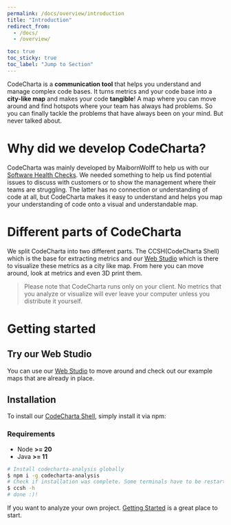 ```yaml
---
permalink: /docs/overview/introduction
title: "Introduction"
redirect_from:
  - /docs/
  - /overview/

toc: true
toc_sticky: true
toc_label: "Jump to Section"
---
```


CodeCharta is a **communication tool** that helps you understand and manage complex code bases.
It turns metrics and your code base into a **city-like map** and makes your code **tangible**! A map where you can move around and find hotspots where your team has always had problems.
So you can finally tackle the problems that have always been on your mind. But never talked about.

# Why did we develop CodeCharta?

CodeCharta was mainly developed by MaibornWolff to help us with our [Software Health Checks](https://www.maibornwolff.de/en/software-health-check/).
We needed something to help us find potential issues to discuss with customers or to show the management where their teams are struggling.
The latter has no connection or understanding of code at all, but CodeCharta makes it easy to understand and helps you map your
understanding of code onto a visual and understandable map.

# Different parts of CodeCharta

We split CodeCharta into two different parts. The CCSH(CodeCharta Shell) which is the base for extracting metrics and
our [Web Studio](https://maibornwolff.github.io/codecharta/visualization/app/index.html?file=codecharta.cc.json.gz&file=codecharta_analysis.cc.json.gz&currentFilesAreSampleFiles=true&area=rloc&height=sonar_complexity&color=sonar_complexity) which is there to visualize these metrics as a city like map.
From here you can move around, look at metrics and even 3D print them.

> Please note that CodeCharta runs only on your client. No metrics that you analyze or visualize will ever leave your computer unless you
> distribute it yourself.

# Getting started

## Try our Web Studio

You can use
our [Web Studio](https://maibornwolff.github.io/codecharta/visualization/app/index.html?file=codecharta.cc.json.gz&file=codecharta_analysis.cc.json.gz&currentFilesAreSampleFiles=true&area=rloc&height=sonar_complexity&color=sonar_complexity)
to move around and check out our example maps that are already in place.

## Installation

To install our [CodeCharta Shell]({{site.docs_overview}}/analysis), simply install it via npm:

### Requirements

- Node **>= 20**
- Java **>= 11**

```bash
# Install codecharta-analysis globally
$ npm i -g codecharta-analysis
# Check if installation was complete. Some terminals have to be restarted
$ ccsh -h
# done :)!
```

If you want to analyze your own project. [Getting Started]({{site.docs_overview}}/getting-started) is a great place to start.
